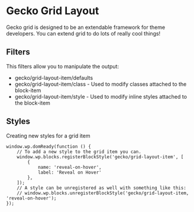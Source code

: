 # Gecko Grid Layout #

Gecko grid is designed to be an extendable framework for theme developers. You can extend grid to do lots of really cool things!

## Filters ##
This filters allow you to manipulate the output:

* gecko/grid-layout-item/defaults
* gecko/grid-layout-item/class - Used to modify classes attached to the block-item
* gecko/grid-layout-item/style - Used to modify inline styles attached to the block-item


## Styles ##
Creating new styles for a grid item

```
window.wp.domReady(function () {
	// To add a new style to the grid item you can.
	window.wp.blocks.registerBlockStyle('gecko/grid-layout-item', [
		{
			name: 'reveal-on-hover',
			label: 'Reveal on Hover'
		},
	]);
	// A style can be unregistered as well with something like this:
	// window.wp.blocks.unregisterBlockStyle('gecko/grid-layout-item, 'reveal-on-hover');
});
```